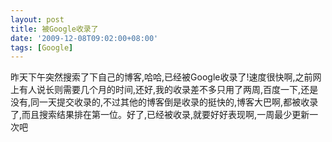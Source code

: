 ```yaml
---
layout: post
title: 被Google收录了
date: '2009-12-08T09:02:00+08:00'
tags: [Google]
---
```


昨天下午突然搜索了下自己的博客,哈哈,已经被Google收录了!速度很快啊,之前网上有人说长则需要几个月的时间,还好,我的收录差不多只用了两周,百度一下,还是没有,同一天提交收录的,不过其他的博客倒是收录的挺快的,博客大巴啊,都被收录了,而且搜索结果排在第一位。好了,已经被收录,就要好好表现啊,一周最少更新一次吧
